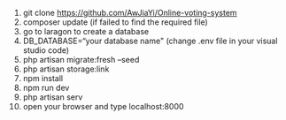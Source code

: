 1.	 git clone https://github.com/AwJiaYi/Online-voting-system
2.	composer update (if failed to find the required file)
3.	go to laragon to create a database
4.	DB_DATABASE=“your database name" (change .env file in your visual studio code)
5.	php artisan migrate:fresh –seed
6.	php artisan storage:link  
7.	npm install
8.	npm run dev
9.	php artisan serv
10.	open your browser and type localhost:8000

